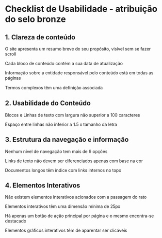 # Checklist de Usabilidade - atribuição do selo bronze

## 1. Clareza de conteúdo

O site apresenta um resumo breve do seu propósito, visível sem se fazer scroll
 
Cada bloco de conteúdo contém a sua data de atualização

Informação sobre a entidade responsável pelo conteúdo está em todas as páginas

Termos complexos têm uma deﬁnição associada

## 2. Usabilidade do Conteúdo

Blocos e Linhas de texto com largura não superior a 100 caracteres
 
Espaço entre linhas não inferior a 1.5 x tamanho da letra

## 3. Estrutura da navegação e informação

Nenhum nível de navegação tem mais de 9 opções

Links de texto não devem ser diferenciados apenas com base na cor

Documentos longos têm índice com links internos no topo
 
## 4. Elementos Interativos

Não existem elementos interativos acionados com a passagem do rato
 
Elementos interativos têm uma dimensão mínima de 25px
 
Há apenas um botão de ação principal por página e o mesmo encontra-se destacado
 
Elementos gráficos interativos têm de aparentar ser clicáveis
